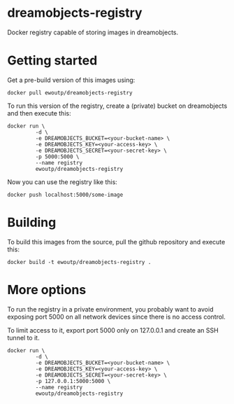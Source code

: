 dreamobjects-registry
=====================

Docker registry capable of storing images in dreamobjects.

Getting started
===============

Get a pre-build version of this images using:
```
docker pull ewoutp/dreamobjects-registry
```

To run this version of the registry, create a (private) bucket on dreamobjects and then execute this:
```
docker run \
         -d \
         -e DREAMOBJECTS_BUCKET=<your-bucket-name> \
         -e DREAMOBJECTS_KEY=<your-access-key> \
         -e DREAMOBJECTS_SECRET=<your-secret-key> \
         -p 5000:5000 \
         --name registry
         ewoutp/dreamobjects-registry
```

Now you can use the registry like this:

```
docker push localhost:5000/some-image
```

Building
========

To build this images from the source, pull the github repository and execute this:
```
docker build -t ewoutp/dreamobjects-registry .
```

More options
============

To run the registry in a private environment, you probably want to avoid exposing port 5000 on all network devices since there is no access control.

To limit access to it, export port 5000 only on 127.0.0.1 and create an SSH tunnel to it.

```
docker run \
         -d \
         -e DREAMOBJECTS_BUCKET=<your-bucket-name> \
         -e DREAMOBJECTS_KEY=<your-access-key> \
         -e DREAMOBJECTS_SECRET=<your-secret-key> \
         -p 127.0.0.1:5000:5000 \
         --name registry
         ewoutp/dreamobjects-registry
```
